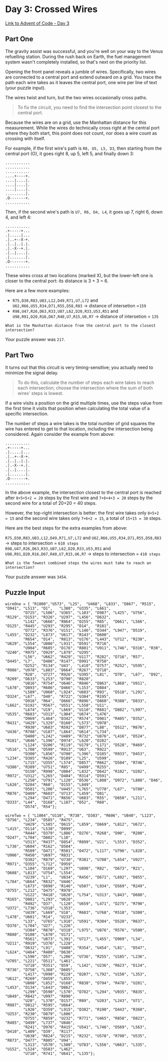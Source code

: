 # Day 3: Crossed Wires

[Link to Advent of Code - Day 3](https://adventofcode.com/2019/day/3)

## Part One

The gravity assist was successful, and you're well on your way to the Venus refuelling station. During the rush back on Earth, the fuel management system wasn't completely installed, so that's next on the priority list.

Opening the front panel reveals a jumble of wires. Specifically, two wires are connected to a central port and extend outward on a grid. You trace the path each wire takes as it leaves the central port, one wire per line of text (your puzzle input).

The wires twist and turn, but the two wires occasionally cross paths. 
>To fix the circuit, you need to find the intersection point closest to the central port. 

Because the wires are on a grid, use the Manhattan distance for this measurement. While the wires do technically cross right at the central port where they both start, this point does not count, nor does a wire count as crossing with itself.

For example, if the first wire's path is `R8, U5, L5, D3`, then starting from the central port (O), it goes right 8, up 5, left 5, and finally down 3:

```
...........
...........
...........
....+----+.
....|....|.
....|....|.
....|....|.
.........|.
.O-------+.
...........
```

Then, if the second wire's path is `U7, R6, D4, L4`, it goes up 7, right 6, down 4, and left 4:

```
...........
.+-----+...
.|.....|...
.|..+--X-+.
.|..|..|.|.
.|.-X--+.|.
.|..|....|.
.|.......|.
.O-------+.
...........
```

These wires cross at two locations (marked X), but the lower-left one is closer to the central port: its distance is 3 + 3 = 6.

Here are a few more examples:

- `R75,D30,R83,U83,L12,D49,R71,U7,L72` and `U62,R66,U55,R34,D71,R55,D58,R83` 
		-> distance of intersetion =`159`
- `R98,U47,R26,D63,R33,U87,L62,D20,R33,U53,R51` and `U98,R91,D20,R16,D67,R40,U7,R15,U6,R7` 
		-> distance of intersetion = `135`

```
What is the Manhattan distance from the central port to the closest intersection?
```

Your puzzle answer was `217`.

## Part Two

It turns out that this circuit is very timing-sensitive; you actually need to minimize the signal delay.

>To do this, calculate the number of steps each wire takes to reach each intersection; choose the intersection where the sum of both wires' steps is lowest. 

If a wire visits a position on the grid multiple times, use the steps value from the first time it visits that position when calculating the total value of a specific intersection.

The number of steps a wire takes is the total number of grid squares the wire has entered to get to that location, including the intersection being considered. Again consider the example from above:

```
...........
.+-----+...
.|.....|...
.|..+--X-+.
.|..|..|.|.
.|.-X--+.|.
.|..|....|.
.|.......|.
.O-------+.
...........
```

In the above example, the intersection closest to the central port is reached after `8+5+5+2 = 20` steps by the first wire and `7+6+4+3 = 20` steps by the second wire for a total of 20+20 = 40 steps.

However, the top-right intersection is better: the first wire takes only `8+5+2 = 15` and the second wire takes only `7+6+2 = 15`, a total of `15+15 = 30` steps.

Here are the best steps for the extra examples from above:

`R75,D30,R83,U83,L12,D49,R71,U7,L72` and `U62,R66,U55,R34,D71,R55,D58,R83` -> steps to intersection = `610 steps`
`R98,U47,R26,D63,R33,U87,L62,D20,R33,U53,R51` and `U98,R91,D20,R16,D67,R40,U7,R15,U6,R7` -> steps to intersection = `410 steps`

```
What is the fewest combined steps the wires must take to reach an intersection?
```

Your puzzle answer was `3454`.

## Puzzle Input 

```
wireOne = {	"R1000","U573",	"L25",	"U468",	"L833",	"D867",	"R515",	"D941",	"L513",	"D1",	"L380",	"U335",	"L661",	
		"D725",	"L506",	"U365",	"L103",	"D987",	"L425",	"U756",	"R129",	"D153",	"R326",	"U297",	"L456",	"D632",	
		"L142",	"U666",	"R864",	"D255",	"R85",	"D661",	"L566",	"D125",	"R445",	"U293",	"R295", "D14",	"R181",
		"D772",	"R376",	"U151",	"L146",	"D344",	"L947",	"D519",	"L455",	"D232",	"L873",	"U617",	"R143",	"D600",
		"R654",	"D14",	"R813",	"U176",	"L443",	"U712",	"R230",	"U629",	"L554",	"U886",	"L931",	"D591",	"R716",
		"U904",	"R605",	"D176",	"R801",	"U911",	"L746",	"D316",	"R30",	"U240",	"R975",	"D929",	"L879",	"U295",
		"L56",	"U662",	"R429",	"U117",	"R282",	"D716",	"R57",	"D445",	"L7",	"D486",	"R147",	"D991",	"R750",
		"D252",	"R134",	"U43",	"L410",	"D757",	"R252",	"U595",	"R986",	"U978",	"L883",	"D664",	"R267",	"D718",
		"R28",	"U727",	"R926",	"U395",	"L81",	"D70",	"L67",	"D92",	"R209",	"D633",	"L253",	"D798",	"R820",
		"U816",	"R754",	"U646",	"R846",	"D863",	"L868",	"U911",	"L678",	"D893",	"R686",	"D466",	"L153",	"D884",
		"L589",	"U960",	"L924",	"U603",	"R93",	"D518",	"L291",	"D324",	"L67",	"D40",	"R722",	"U384",	"R195",
		"D916",	"R64",	"D666",	"R896",	"D860",	"R388",	"D833",	"L662",	"D192",	"R567",	"U551",	"L558",	"U11",
		"L674",	"U19",	"L669",	"U110",	"R681",	"D882",	"L997",	"U535",	"R683",	"U313",	"L904",	"U674",	"L476",
		"D969",	"L464",	"D342",	"R574",	"D981",	"R405",	"D352",	"R431",	"U429",	"L329",	"D160",	"L573",	"U978",
		"R930",	"U683",	"R592",	"D877",	"L88",	"D512",	"R676",	"U436",	"R708",	"U187",	"L664",	"U614",	"L734",
		"D480",	"L242",	"U489",	"R732",	"U876",	"L416",	"D524",	"R181",	"U846",	"L396",	"D974",	"L620",	"D282",
		"L124",	"D206",	"R119",	"U179",	"L171",	"D528",	"R469",	"U516",	"L708",	"D599",	"R913",	"U63",	"R922",
		"D300",	"L856",	"U700",	"L396",	"D185",	"R933",	"D453",	"L234",	"D385",	"R426",	"D189",	"L25",	"U599",
		"L715",	"U355",	"L574",	"D857",	"R662",	"D504",	"R746",	"U386",	"R389",	"U751",	"R85",	"U499",	"R255",
		"D150",	"R998",	"U804",	"L832",	"D642",	"R102",	"U202",	"R972",	"U312",	"L265",	"D484",	"R314",	"D591",	
		"L250",	"U791",	"L120",	"D536",	"L808",	"D972",	"L808",	"D46",	"L626",	"D284",	"R60",	"D155",	"L849",
		"D501",	"L206",	"U445",	"L765",	"U770",	"L67",	"U780",	"R876",	"D409",	"R603",	"U713",	"L459",	"D81",
		"L294",	"D471",	"R656",	"U603",	"R55",	"D650",	"L211",	"D333",	"L44",	"D168",	"L187",	"D52",	"R60",
		"D574",	"R54"};
```

```
wireTwo = {	"L1004","U110",	"R738",	"D383",	"R606",	"U840",	"L123",	"D756",	"L234",	"D585",	"R475",
		"U429",	"L585",	"D615",	"L859",	"D669",	"L812",	"U672",	"L415",	"D114",	"L538",	"D899",
		"R444",	"D379",	"L886",	"D276",	"R268",	"D90",	"R200",	"D247",	"L704",	"D802",	"L10",
		"U313",	"R437",	"D854",	"R899",	"U21",	"L553",	"D352",	"L736",	"U604",	"R162",	"D504",
		"R509",	"D471",	"R501",	"D472",	"L117",	"U796",	"L828",	"U906",	"R450",	"U697",	"R831",
		"D302",	"R879",	"U730",	"R381",	"U788",	"L654",	"U927",	"R971",	"D355",	"L712",	"D959",
		"L104",	"D169",	"L297",	"U898",	"R82",	"D673",	"R21",	"D608",	"L813",	"U754",	"L554",
		"U239",	"L1",	"U834",	"R456",	"D671",	"L692",	"D855",	"L784",	"U664",	"R832",	"U446",
		"L673",	"D898",	"R146",	"U507",	"L934",	"D569",	"R249",	"D755",	"L212",	"D475",	"R970",	
		"U122",	"R418",	"U820",	"L754",	"U313",	"L843",	"D608",	"R165",	"D881",	"L293",	"U628",	
		"R492",	"D37",	"L120",	"U659",	"L471",	"D275",	"R790",	"U372",	"L736",	"U318",	"L353",	
		"U439",	"L669",	"U18",	"R683",	"U768",	"R518",	"U300",	"L478",	"U601",	"R14",	"U233",	
		"L33",	"U765",	"L910",	"U591",	"R304",	"D528",	"R637",	"D376",	"L704",	"U27",	"L226",	
		"U384",	"R870",	"U318",	"L975",	"U876",	"R576",	"U500",	"R880",	"D108",	"L670",	"U171",	
		"R561",	"U873",	"L391",	"U717",	"L455",	"D909",	"L34",	"U211",	"R919",	"U376",	"L228",	
		"D632",	"L91",	"U408",	"R354",	"U454",	"L81",	"D547",	"L624",	"U464",	"R480",	"D630",	
		"L596",	"D57",	"L206",	"U736",	"R255",	"U185",	"L236",	"U705",	"L221",	"D511",	"L461",	
		"U718",	"R351",	"D59",	"L142",	"U236",	"R623",	"D124",	"R736",	"D758",	"L368",	"D605",	
		"L417",	"U990",	"R228",	"D207",	"L792",	"U150",	"L353",	"U612",	"R269",	"D459",	"L855",	
		"U808",	"L852",	"U168",	"R838",	"D794",	"R478",	"U281",	"L453",	"D134",	"L643",	"D862",	
		"L299",	"D590",	"L570",	"D782",	"L294",	"U935",	"R835",	"U849",	"R842",	"U997",	"R890",	
		"U20",	"L370",	"D157",	"R89",	"U203",	"L243",	"U71",	"R987",	"D812",	"R595",	"U664",	
		"L926",	"D359",	"L915",	"D382",	"R190",	"D443",	"R360",	"U253",	"R230",	"D879",	"L606",	
		"D755",	"R859",	"U232",	"R771",	"U465",	"R858",	"D823",	"R405",	"D499",	"L737",	"U846",	
		"R241",	"D976",	"R415",	"U541",	"L746",	"D569",	"L563",	"D410",	"L409",	"D39",	"R117",	
		"U638",	"R824",	"D215",	"R232",	"U578",	"R790",	"U535",	"R873",	"D477",	"R805",	"U94",	
		"L313",	"U570",	"L500",	"U783",	"L556",	"U663",	"L335",	"U152",	"L524",	"D583",	"L462",	
		"U710",	"R741",	"U641",	"L135"};
```